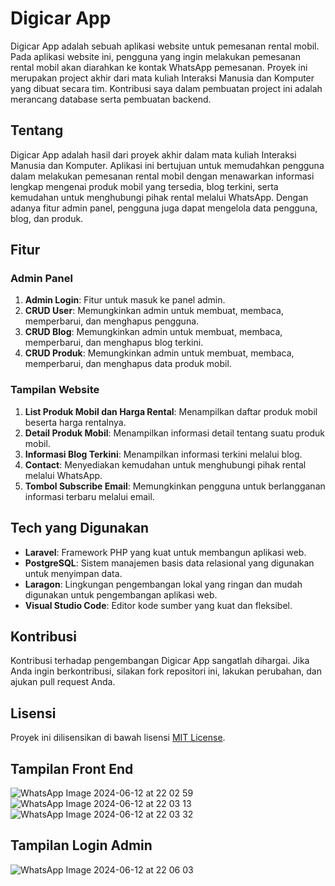# Digicar App

Digicar App adalah sebuah aplikasi website untuk pemesanan rental mobil. Pada aplikasi website ini, pengguna yang ingin melakukan pemesanan rental mobil akan diarahkan ke kontak WhatsApp pemesanan. Proyek ini merupakan project akhir dari mata kuliah Interaksi Manusia dan Komputer yang dibuat secara tim. Kontribusi saya dalam pembuatan project ini adalah merancang database serta pembuatan backend.

## Tentang

Digicar App adalah hasil dari proyek akhir dalam mata kuliah Interaksi Manusia dan Komputer. Aplikasi ini bertujuan untuk memudahkan pengguna dalam melakukan pemesanan rental mobil dengan menawarkan informasi lengkap mengenai produk mobil yang tersedia, blog terkini, serta kemudahan untuk menghubungi pihak rental melalui WhatsApp. Dengan adanya fitur admin panel, pengguna juga dapat mengelola data pengguna, blog, dan produk.

## Fitur

### Admin Panel
1. **Admin Login**: Fitur untuk masuk ke panel admin.
2. **CRUD User**: Memungkinkan admin untuk membuat, membaca, memperbarui, dan menghapus pengguna.
3. **CRUD Blog**: Memungkinkan admin untuk membuat, membaca, memperbarui, dan menghapus blog terkini.
4. **CRUD Produk**: Memungkinkan admin untuk membuat, membaca, memperbarui, dan menghapus data produk mobil.

### Tampilan Website
1. **List Produk Mobil dan Harga Rental**: Menampilkan daftar produk mobil beserta harga rentalnya.
2. **Detail Produk Mobil**: Menampilkan informasi detail tentang suatu produk mobil.
3. **Informasi Blog Terkini**: Menampilkan informasi terkini melalui blog.
4. **Contact**: Menyediakan kemudahan untuk menghubungi pihak rental melalui WhatsApp.
5. **Tombol Subscribe Email**: Memungkinkan pengguna untuk berlangganan informasi terbaru melalui email.

## Tech yang Digunakan

- **Laravel**: Framework PHP yang kuat untuk membangun aplikasi web.
- **PostgreSQL**: Sistem manajemen basis data relasional yang digunakan untuk menyimpan data.
- **Laragon**: Lingkungan pengembangan lokal yang ringan dan mudah digunakan untuk pengembangan aplikasi web.
- **Visual Studio Code**: Editor kode sumber yang kuat dan fleksibel.

## Kontribusi

Kontribusi terhadap pengembangan Digicar App sangatlah dihargai. Jika Anda ingin berkontribusi, silakan fork repositori ini, lakukan perubahan, dan ajukan pull request Anda.

## Lisensi

Proyek ini dilisensikan di bawah lisensi [MIT License](LICENSE).

## Tampilan Front End
![WhatsApp Image 2024-06-12 at 22 02 59](https://github.com/AdiIrawan21/digicar-app/assets/117340600/75aa90c8-f186-4fc6-8d5e-cbaa4ccd8bb3)
![WhatsApp Image 2024-06-12 at 22 03 13](https://github.com/AdiIrawan21/digicar-app/assets/117340600/9d9db03f-f67f-406f-acea-7f60c26f9c4b)
![WhatsApp Image 2024-06-12 at 22 03 32](https://github.com/AdiIrawan21/digicar-app/assets/117340600/dca6e9cf-d30e-4572-ae29-07d5aa531957)

## Tampilan Login Admin
![WhatsApp Image 2024-06-12 at 22 06 03](https://github.com/AdiIrawan21/digicar-app/assets/117340600/277be0ce-42f6-4d2a-88a5-08c0fe9c0fd1)
